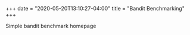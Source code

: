 +++
date = "2020-05-20T13:10:27-04:00"
title = "Bandit Benchmarking"
+++

Simple bandit benchmark homepage
